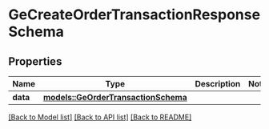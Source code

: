 # GeCreateOrderTransactionResponseSchema

## Properties

Name | Type | Description | Notes
------------ | ------------- | ------------- | -------------
**data** | [**models::GeOrderTransactionSchema**](GEOrderTransactionSchema.md) |  | 

[[Back to Model list]](../README.md#documentation-for-models) [[Back to API list]](../README.md#documentation-for-api-endpoints) [[Back to README]](../README.md)


